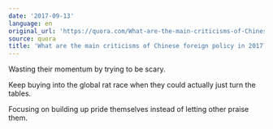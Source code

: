 ```yaml
---
date: '2017-09-13'
language: en
original_url: 'https://quora.com/What-are-the-main-criticisms-of-Chinese-foreign-policy-in-2017/answer/Clément-Renaud'
source: quora
title: 'What are the main criticisms of Chinese foreign policy in 2017?'
---
```


Wasting their momentum by trying to be scary.

Keep buying into the global rat race when they could actually just turn
the tables.

Focusing on building up pride themselves instead of letting other praise
them.
